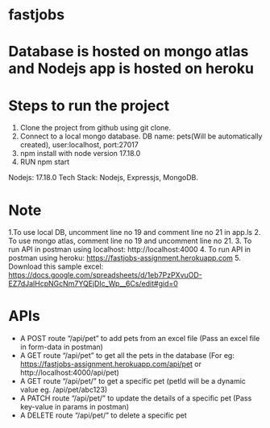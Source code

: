 # fastjobs
# Database is hosted on mongo atlas and Nodejs app is hosted on heroku

# Steps to run the project
1. Clone the project from github using git clone.
2. Connect to a local mongo database. DB name: pets(Will be automatically created), user:localhost, port:27017
3. npm install with node version 17.18.0
4. RUN npm start

Nodejs: 17.18.0
Tech Stack: Nodejs, Expressjs, MongoDB.

# Note
1.To use local DB, uncomment line no 19 and comment line no 21 in app.ls
2. To use mongo atlas, comment line no 19 and uncomment line no 21.
3. To run API in postman using localhost: http://localhost:4000
4. To run API in postman using heroku: https://fastjobs-assignment.herokuapp.com
5. Download this sample excel: https://docs.google.com/spreadsheets/d/1eb7PzPXvuOD-EZ7dJalHcpNGcNm7YQEjDIc_Wp__6Cs/edit#gid=0

# APIs

- A POST route “/api/pet” to add pets from an excel file (Pass an excel file in form-data in postman)
- A GET route “/api/pet” to get all the pets in the database (For eg: https://fastjobs-assignment.herokuapp.com/api/pet or http://localhost:4000/api/pet)
- A GET route “/api/pet/<petId>” to get a specific pet (petId will be a dynamic value eg. /api/pet/abc123)
- A PATCH route “/api/pet/<petId>” to update the details of a specific pet (Pass key-value in params in postman)
- A DELETE route “/api/pet/<petId>” to delete a specific pet
